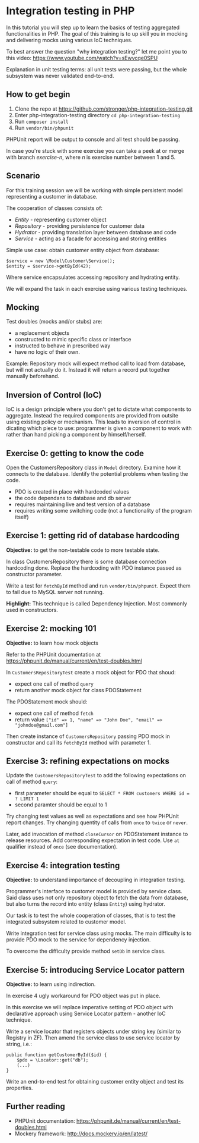Integration testing in PHP
==========================

In this tutorial you will step up to learn the basics of testing aggregated functionalities in PHP.
The goal of this training is to up skill you in mocking and delivering mocks using various IoC techniques.

To best answer the question "why integration testing?" let me point you to this video:
https://www.youtube.com/watch?v=sEwvcqe0SPU

Explanation in unit testing terms: all unit tests were passing, but the whole subsystem was never validated end-to-end.

How to get begin
-----------------

1. Clone the repo at https://github.com/stronger/php-integration-testing.git
2. Enter php-integration-testing directory `cd php-integration-testing`
3. Run `composer install`
4. Run `vendor/bin/phpunit`

PHPUnit report will be output to console and all test should be passing.

In case you're stuck with some exercise you can take a peek at or merge with branch *exercise-n*,
where *n* is exercise number between 1 and 5.

Scenario
--------

For this training session we will be working with simple persistent model representing a customer in database.

The cooperation of classes consists of:
- *Entity* - representing customer object
- *Repository* - providing persistence for customer data
- *Hydrator* - providing translation layer between database and code
- *Service* - acting as a facade for accessing and storing entities

Simple use case: obtain customer entity object from database:
```
$service = new \Model\Customer\Service();
$entity = $service->getById(42);
```

Where service encapsulates accessing repository and hydrating entity.

We will expand the task in each exercise using various testing techniques.

Mocking
-------

Test doubles (mocks and/or stubs) are:
- a replacement objects
- constructed to mimic specific class or interface
- instructed to behave in prescribed way
- have no logic of their own.

Example: Repository mock will expect method call to load from database,
but will not actually do it. Instead it will return a record put together manually
beforehand.

Inversion of Control (IoC)
--------------------------

IoC is a design principle where you don't get to dictate what components to aggregate.
Instead the required components are provided from outsite using existing policy or mechanism.
This leads to inversion of control in dicating which piece to use:
programmer is given a component to work with rather than hand picking a component by himself/herself.

Exercise 0: getting to know the code
------------------------------------

Open the CustomersRepository class in `Model` directory.
Examine how it connects to the database.
Identify the potential problems when testing the code.

- PDO is created in place with hardcoded values
- the code dependans to database and db server
- requires maintaining live and test version of a database
- requires writing some switching code (not a functionality of the program itself)

Exercise 1: getting rid of database hardcoding
----------------------------------------------

**Objective:** to get the non-testable code to more testable state.

In class CustomersRepository there is some database connection hardcoding done.
Replace the hardcoding with PDO instance passed as constructor parameter.

Write a test for `fetchById` method and run `vendor/bin/phpunit`.
Expect them to fail due to MySQL server not running.

**Highlight:** This technique is called Dependency Injection. Most commonly used in constructors.

Exercise 2: mocking 101
-----------------------

**Objective:** to learn how mock objects

Refer to the PHPUnit documentation at https://phpunit.de/manual/current/en/test-doubles.html

In `CustomersRepositoryTest` create a mock object for PDO that shoud:
- expect one call of method `query`
- return another mock object for class PDOStatement

The PDOStatement mock should:
- expect one call of method `fetch`
- return value `["id" => 1, "name" => "John Doe", "email" => "johndoe@gmail.com"]`

Then create instance of `CustomersRepository` passing PDO mock in constructor and
call its `fetchById` method with parameter 1.

Exercise 3: refining expectations on mocks
------------------------------------------

Update the `CustomersRepositoryTest` to add the following expectations on call of method `query`:
- first parameter should be equal to `SELECT * FROM customers WHERE id = ? LIMIT 1`
- second paramter should be equal to 1

Try changing test values as well as expectations and see how PHPUnit report changes.
Try changing quentity of calls from `once` to `twice` or `never`.

Later, add invocation of method `closeCursor` on PDOStatement instance to release resources.
Add corresponding expectation in test code. Use `at` qualifier instead of `once` (see documentation).

Exercise 4: integration testing
-------------------------------

**Objective:** to understand importance of decoupling in integration testing.

Programmer's interface to customer model is provided by service class.
Said class uses not only repository object to fetch the data from database,
but also turns the record into entity (class `Entity`) using hydrator.

Our task is to test the whole cooperation of classes, that is to test the integrated
subsystem related to customer model.

Write integration test for service class using mocks.
The main difficulty is to provide PDO mock to the service for dependency injection.

To overcome the difficulty provide method `setDb` in service class.

Exercise 5: introducing Service Locator pattern
-----------------------------------------------

**Objective:** to learn using indirection.

In exercise 4 ugly workaround for PDO object was put in place.

In this exercise we will replace imperative setting of PDO object with declarative approach
using Service Locator pattern - another IoC technique.

Write a service locator that registers objects under string key (similar to Registry in ZF).
Then amend the service class to use service locator by string, i.e.:

```
public function getCustomerById($id) {
	$pdo = \Locator::get("db");
	(...)
}
```

Write an end-to-end test for obtaining customer entity object and test its properties.

Further reading
---------------

- PHPUnit documentation: https://phpunit.de/manual/current/en/test-doubles.html
- Mockery framework: http://docs.mockery.io/en/latest/
